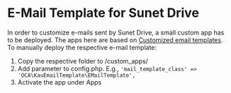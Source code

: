 # E-Mail Template for Sunet Drive
In order to customize e-mails sent by Sunet Drive, a small custom app has to be deployed. The apps here are based on [Customized email templates](https://portal.nextcloud.com/article/customized-email-templates-29.html).
To manually deploy the respective e-mail template:
1. Copy the respective folder to <nextcloud>/custom_apps/<emailapp>
2. Add parameter to config.php. E.g., `'mail_template_class' => 'OCA\KauEmailTemplate\EMailTemplate',` 
3. Activate the app under Apps
